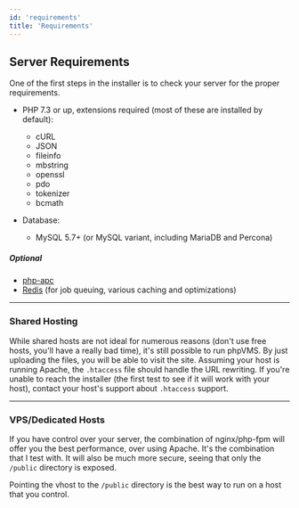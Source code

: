 ```yaml
---
id: 'requirements'
title: 'Requirements'
---
```


## Server Requirements

One of the first steps in the installer is to check your server for the proper requirements.

- PHP 7.3 or up, extensions required (most of these are installed by default):

  - cURL
  - JSON
  - fileinfo
  - mbstring
  - openssl
  - pdo
  - tokenizer
  - bcmath
- Database:
  - MySQL 5.7+ (or MySQL variant, including MariaDB and Percona)

##### Optional

- [php-apc](http://php.net/manual/en/book.apc.php)
- [Redis](https://redis.io) (for job queuing, various caching and optimizations)

---

### Shared Hosting

While shared hosts are not ideal for numerous reasons (don't use free hosts, you'll have
a really bad time), it's still possible to run phpVMS. By just uploading the files, you
will be able to visit the site. Assuming your host is running Apache, the `.htaccess` file
should handle the URL rewriting. If you're unable to reach the installer (the first test
to see if it will work with your host), contact your host's support about `.htaccess`
support.

---

### VPS/Dedicated Hosts

If you have control over your server, the combination of nginx/php-fpm will offer you
the best performance, over using Apache. It's the combination that I test with.
It will also be much more secure, seeing that only the `/public` directory is exposed.

Pointing the vhost to the `/public` directory is the best way to run on a host that you
control.